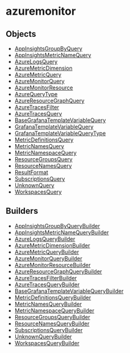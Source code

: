 # <span class="badge package-variant-dataquery"></span> azuremonitor

## Objects

 * <span class="badge object-type-interface"></span> [AppInsightsGroupByQuery](./object-AppInsightsGroupByQuery.md)
 * <span class="badge object-type-interface"></span> [AppInsightsMetricNameQuery](./object-AppInsightsMetricNameQuery.md)
 * <span class="badge object-type-interface"></span> [AzureLogsQuery](./object-AzureLogsQuery.md)
 * <span class="badge object-type-interface"></span> [AzureMetricDimension](./object-AzureMetricDimension.md)
 * <span class="badge object-type-interface"></span> [AzureMetricQuery](./object-AzureMetricQuery.md)
 * <span class="badge object-type-interface"></span> [AzureMonitorQuery](./object-AzureMonitorQuery.md)
 * <span class="badge object-type-interface"></span> [AzureMonitorResource](./object-AzureMonitorResource.md)
 * <span class="badge object-type-enum"></span> [AzureQueryType](./object-AzureQueryType.md)
 * <span class="badge object-type-interface"></span> [AzureResourceGraphQuery](./object-AzureResourceGraphQuery.md)
 * <span class="badge object-type-interface"></span> [AzureTracesFilter](./object-AzureTracesFilter.md)
 * <span class="badge object-type-interface"></span> [AzureTracesQuery](./object-AzureTracesQuery.md)
 * <span class="badge object-type-interface"></span> [BaseGrafanaTemplateVariableQuery](./object-BaseGrafanaTemplateVariableQuery.md)
 * <span class="badge object-type-disjunction"></span> [GrafanaTemplateVariableQuery](./object-GrafanaTemplateVariableQuery.md)
 * <span class="badge object-type-enum"></span> [GrafanaTemplateVariableQueryType](./object-GrafanaTemplateVariableQueryType.md)
 * <span class="badge object-type-interface"></span> [MetricDefinitionsQuery](./object-MetricDefinitionsQuery.md)
 * <span class="badge object-type-interface"></span> [MetricNamesQuery](./object-MetricNamesQuery.md)
 * <span class="badge object-type-interface"></span> [MetricNamespaceQuery](./object-MetricNamespaceQuery.md)
 * <span class="badge object-type-interface"></span> [ResourceGroupsQuery](./object-ResourceGroupsQuery.md)
 * <span class="badge object-type-interface"></span> [ResourceNamesQuery](./object-ResourceNamesQuery.md)
 * <span class="badge object-type-enum"></span> [ResultFormat](./object-ResultFormat.md)
 * <span class="badge object-type-interface"></span> [SubscriptionsQuery](./object-SubscriptionsQuery.md)
 * <span class="badge object-type-interface"></span> [UnknownQuery](./object-UnknownQuery.md)
 * <span class="badge object-type-interface"></span> [WorkspacesQuery](./object-WorkspacesQuery.md)
## Builders

 * <span class="badge builder"></span> [AppInsightsGroupByQueryBuilder](./builder-AppInsightsGroupByQueryBuilder.md)
 * <span class="badge builder"></span> [AppInsightsMetricNameQueryBuilder](./builder-AppInsightsMetricNameQueryBuilder.md)
 * <span class="badge builder"></span> [AzureLogsQueryBuilder](./builder-AzureLogsQueryBuilder.md)
 * <span class="badge builder"></span> [AzureMetricDimensionBuilder](./builder-AzureMetricDimensionBuilder.md)
 * <span class="badge builder"></span> [AzureMetricQueryBuilder](./builder-AzureMetricQueryBuilder.md)
 * <span class="badge builder"></span> [AzureMonitorQueryBuilder](./builder-AzureMonitorQueryBuilder.md)
 * <span class="badge builder"></span> [AzureMonitorResourceBuilder](./builder-AzureMonitorResourceBuilder.md)
 * <span class="badge builder"></span> [AzureResourceGraphQueryBuilder](./builder-AzureResourceGraphQueryBuilder.md)
 * <span class="badge builder"></span> [AzureTracesFilterBuilder](./builder-AzureTracesFilterBuilder.md)
 * <span class="badge builder"></span> [AzureTracesQueryBuilder](./builder-AzureTracesQueryBuilder.md)
 * <span class="badge builder"></span> [BaseGrafanaTemplateVariableQueryBuilder](./builder-BaseGrafanaTemplateVariableQueryBuilder.md)
 * <span class="badge builder"></span> [MetricDefinitionsQueryBuilder](./builder-MetricDefinitionsQueryBuilder.md)
 * <span class="badge builder"></span> [MetricNamesQueryBuilder](./builder-MetricNamesQueryBuilder.md)
 * <span class="badge builder"></span> [MetricNamespaceQueryBuilder](./builder-MetricNamespaceQueryBuilder.md)
 * <span class="badge builder"></span> [ResourceGroupsQueryBuilder](./builder-ResourceGroupsQueryBuilder.md)
 * <span class="badge builder"></span> [ResourceNamesQueryBuilder](./builder-ResourceNamesQueryBuilder.md)
 * <span class="badge builder"></span> [SubscriptionsQueryBuilder](./builder-SubscriptionsQueryBuilder.md)
 * <span class="badge builder"></span> [UnknownQueryBuilder](./builder-UnknownQueryBuilder.md)
 * <span class="badge builder"></span> [WorkspacesQueryBuilder](./builder-WorkspacesQueryBuilder.md)
